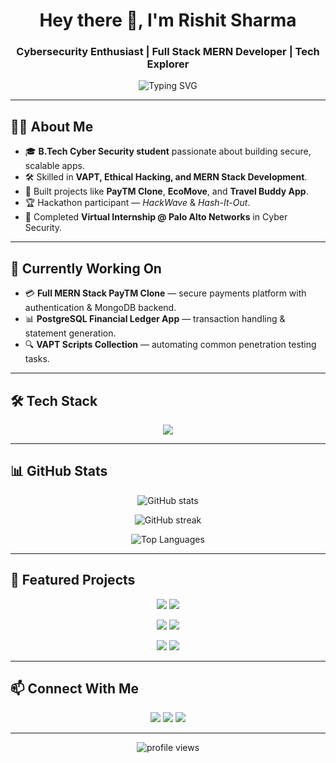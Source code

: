 <h1 align="center">Hey there 👋, I'm Rishit Sharma</h1>
<h3 align="center">Cybersecurity Enthusiast | Full Stack MERN Developer | Tech Explorer</h3>

<p align="center">
  <img src="https://readme-typing-svg.herokuapp.com?size=20&duration=4000&color=00BFFF&center=true&vCenter=true&lines=B.Tech+Cyber+Security+Student;Building+Secure+Apps;VAPT+and+Ethical+Hacking;Exploring+AI+and+ML" alt="Typing SVG" />
</p>

---

## 👨‍💻 About Me

- 🎓 **B.Tech Cyber Security student** passionate about building secure, scalable apps.  
- 🛠 Skilled in **VAPT, Ethical Hacking, and MERN Stack Development**.  
- 🚀 Built projects like **PayTM Clone**, **EcoMove**, and **Travel Buddy App**.  
- 🏆 Hackathon participant — *HackWave* & *Hash-It-Out*.  
- 💼 Completed **Virtual Internship @ Palo Alto Networks** in Cyber Security.

---

## 🔭 Currently Working On

- 💳 **Full MERN Stack PayTM Clone** — secure payments platform with authentication & MongoDB backend.  
- 📊 **PostgreSQL Financial Ledger App** — transaction handling & statement generation.  
- 🔍 **VAPT Scripts Collection** — automating common penetration testing tasks.

---

## 🛠 Tech Stack

<p align="center">
  <img src="https://skillicons.dev/icons?i=cpp,python,js,react,nodejs,express,mongodb,postgresql,tailwind,git,github" />
</p>

---

## 📊 GitHub Stats

<p align="center">
  <img src="https://github-readme-stats.vercel.app/api?username=ghostreindeer09&show_icons=true&theme=tokyonight" alt="GitHub stats" />
</p>

<p align="center">
  <img src="https://github-readme-streak-stats.herokuapp.com/?user=ghostreindeer09&theme=tokyonight" alt="GitHub streak" />
</p>

<p align="center">
  <img src="https://github-readme-stats.vercel.app/api/top-langs/?username=ghostreindeer09&layout=compact&theme=tokyonight" alt="Top Languages" />
</p>

---

## 🚀 Featured Projects

<p align="center">
  <a href="https://github.com/ghostreindeer09/clone-paytm"><img src="https://github-readme-stats.vercel.app/api/pin/?username=ghostreindeer09&repo=clone-paytm&theme=tokyonight" /></a>
  <a href="https://github.com/ghostreindeer09/contact-app"><img src="https://github-readme-stats.vercel.app/api/pin/?username=ghostreindeer09&repo=contact-app&theme=tokyonight" /></a>
</p>

<p align="center">
  <a href="https://github.com/ghostreindeer09/chat-app"><img src="https://github-readme-stats.vercel.app/api/pin/?username=ghostreindeer09&repo=chat-app&theme=tokyonight" /></a>
  <a href="https://github.com/ghostreindeer09/anomaly-bias-project"><img src="https://github-readme-stats.vercel.app/api/pin/?username=ghostreindeer09&repo=anomaly-bias-project&theme=tokyonight" /></a>
</p>

<p align="center">
  <a href="https://github.com/ghostreindeer09/hand-gesture-game-control"><img src="https://github-readme-stats.vercel.app/api/pin/?username=ghostreindeer09&repo=hand-gesture-game-control&theme=tokyonight" /></a>
  <a href="https://github.com/ghostreindeer09/leetcode"><img src="https://github-readme-stats.vercel.app/api/pin/?username=ghostreindeer09&repo=leetcode&theme=tokyonight" /></a>
</p>

---

## 📫 Connect With Me

<p align="center">
  <a href="https://www.linkedin.com/in/rishit-sharma-048898339/"><img src="https://skillicons.dev/icons?i=linkedin" /></a>
  <a href="mailto:sharmayaara83@gmail.com"><img src="https://skillicons.dev/icons?i=gmail" /></a>
  <a href="https://github.com/ghostreindeer09"><img src="https://skillicons.dev/icons?i=github" /></a>
</p>

---

<p align="center">
  <img src="https://komarev.com/ghpvc/?username=ghostreindeer09&label=Profile%20views&color=00BFFF&style=flat" alt="profile views" />
</p>
